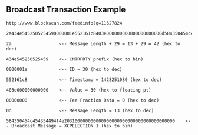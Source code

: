 Broadcast Transaction Example
-----------------------------

    http://www.blockscan.com/feedinfo?q=11627824

    2a434e5452505254590000001e552161c8403e000000000000000000000d584350454c454354494f4e203100000000000000000000000000000000000000 
    
    2a                  <-- Message Length + 29 = 13 + 29 = 42 (hex to dec)
    
    434e545250525459    <-- CNTRPRTY prefix (hex to bin)
    
    0000001e            <-- ID = 30 (hex to dec)

    552161c8            <-- Timestamp = 1428251080 (hex to dec)

    403e000000000000    <-- Value = 30 (hex to floating pt)
    
    00000000            <-- Fee Fraction Data = 0 (hex to dec)
    
    0d                  <-- Message Length = 13 (hex to dec)

    584350454c454354494f4e203100000000000000000000000000000000000000    <-- Broadcast Message = XCPELECTION 1 (hex to bin)



